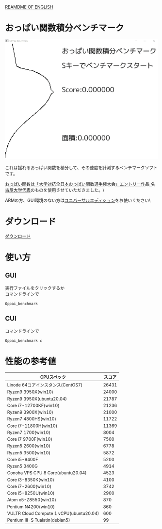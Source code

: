 [REAMDME OF ENGLISH](./Readme_en.md)
# おっぱい関数積分ベンチマーク

![Oppai](https://github.com/PenguinCabinet/Oppai_benchmark/raw/master/explanation/Oppai.gif)

これは揺れるおっぱい関数を積分して、その速度を計測するベンチマークソフトです。 

[おっぱい関数は「大学対抗全日本おっぱい関数選手権大会」エントリー作品 名古屋大学代表](https://www.desmos.com/calculator/i05puaquwh?lang=ja)のものを使用させていただきました。\

ARMの方、GUI環境のない方は[ユニバーサルエディション](https://github.com/PenguinCabinet/Oppai_benchmark_universal_edition/)をお使いください\


# ダウンロード
[ダウンロード](https://github.com/PenguinCabinet/Oppai_benchmark/releases/latest)

# 使い方

## GUI
実行ファイルをクリックするか\
コマンドラインで
```shell
Oppai_benchmark
```

## CUI
コマンドラインで
```shell
Oppai_benchmark c
```


# 性能の参考値

CPUスペック | スコア 
--- | ---
Linode 64コアインスタンス(CentOS7)|26431
Ryzen9 3950X(win10) | 24000
Ryzen9 3950X(ubuntu20.04) | 21787
Core i7-12700KF(win10)|21236
Ryzen9 3900X(win10)| 21000
Ryzen7 4800HS(win10)| 11722
Core i7-11800H(win10)|11369
Ryzen7 1700(win10) | 8004
Core i7 9700F(win10)| 7500
Ryzen5 2600(win10) |6778
Ryzen5 3500(win10)|5872
Core i5-9400F|5200
Ryzen5 3400G|4914
Conoha VPS CPU 8 Core(ubuntu20.04)|4523
Core i3-8350K(win10)|4100
Core i7-2600(win10)|3742
Core i5-8250U(win10)|2900
Atom x5-Z8550(win10)|870
Pentium N4200(win10)|860
VULTR Cloud Compute 1 vCPU(ubuntu20.04)|600
Pentium III-S Tualatin(debian5)| 99
